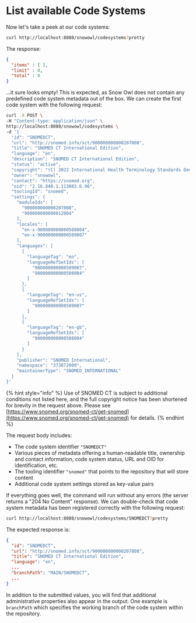 # List available Code Systems

Now let's take a peek at our code systems:

```bash
curl http://localhost:8080/snowowl/codesystems?pretty
```

The response:

```json
{
  "items" : [ ],
  "limit" : 0,
  "total" : 0
}
```

...it sure looks empty! This is expected, as Snow Owl does not contain any predefined code system metadata out of the box. We can create the first code system with the following request:

```bash
curl -X POST \
-H "Content-type: application/json" \
http://localhost:8080/snowowl/codesystems \
-d '{
  "id": "SNOMEDCT",
  "url": "http://snomed.info/sct/900000000000207008",
  "title": "SNOMED CT International Edition",
  "language": "en",
  "description": "SNOMED CT International Edition",
  "status": "active",
  "copyright": "(C) 2022 International Health Terminology Standards Development Organisation 2002-2022. All rights reserved.",
  "owner": "snowowl",
  "contact": "https://snomed.org",
  "oid": "2.16.840.1.113883.6.96",
  "toolingId": "snomed",
  "settings": {
    "moduleIds": [
      "900000000000207008",
      "900000000000012004"
    ],
    "locales": [
      "en-x-900000000000508004",
      "en-x-900000000000509007"
    ],
    "languages": [
      {
        "languageTag": "en",
        "languageRefSetIds": [
          "900000000000509007",
          "900000000000508004"
        ]
      },
      {
        "languageTag": "en-us",
        "languageRefSetIds": [
          "900000000000509007"
        ]
      },
      {
        "languageTag": "en-gb",
        "languageRefSetIds": [
          "900000000000508004"
        ]
      }
    ],
    "publisher": "SNOMED International",
    "namespace": "373872000",
    "maintainerType": "SNOMED_INTERNATIONAL"
  }
}'
```

{% hint style="info" %}
Use of SNOMED CT is subject to additional conditions not listed here, and the full copyright notice has been shortened for brevity in the request above. Please see [https://www.snomed.org/snomed-ct/get-snomed](https://www.snomed.org/snomed-ct/get-snomed) for details.
{% endhint %}

The request body includes:

* The code system identifier `"SNOMEDCT"`
* Various pieces of metadata offering a human-readable title, ownership and contact information, code system status, URL and OID for identification, etc.
* The tooling identifier `"snomed"` that points to the repository that will store content
* Additional code system settings stored as key-value pairs

If everything goes well, the command will run without any errors (the server returns a "204 No Content" response). We can double-check that code system metadata has been registered correctly with the following request:

```bash
curl http://localhost:8080/snowowl/codesystems/SNOMEDCT?pretty
```

The expected response is:

```json
{
  "id": "SNOMEDCT",
  "url": "http://snomed.info/sct/900000000000207008",
  "title": "SNOMED CT International Edition",
  "language": "en",
  ...
  "branchPath": "MAIN/SNOMEDCT",
  ...
}
```

In addition to the submitted values, you will find that additional administrative properties also appear in the output. One example is `branchPath` which specifies the working branch of the code system within the repository.
